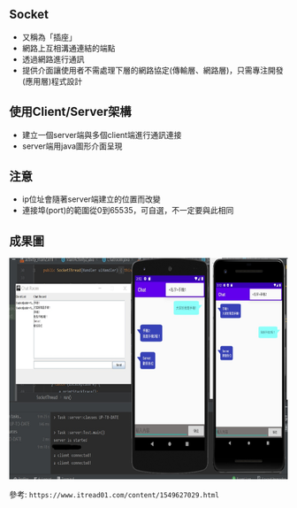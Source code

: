 ## Socket
+ 又稱為「插座」
+ 網路上互相溝通連結的端點
+ 透過網路進行通訊
+ 提供介面讓使用者不需處理下層的網路協定(傳輸層、網路層)，只需專注開發(應用層)程式設計

## 使用Client/Server架構
+ 建立一個server端與多個client端進行通訊連接
+ server端用java圖形介面呈現
 
## 注意
+ ip位址會隨著server端建立的位置而改變
+ 連接埠(port)的範圍從0到65535，可自選，不一定要與此相同

## 成果圖
<img src="https://raw.githubusercontent.com/gigilin7/Socket-ChatRoom/master/picture/chat.jpg" height=400 width=700>

參考: `https://www.itread01.com/content/1549627029.html`
